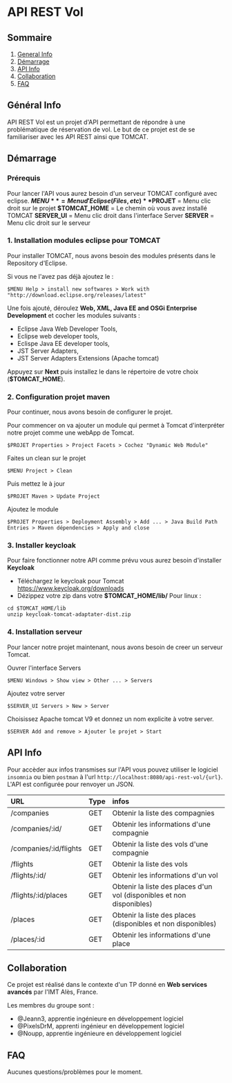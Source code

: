# API REST Vol

## Sommaire
1. [General Info](#général-info)
2. [Démarrage](#démarrage)
3. [API Info](#api-info)
4. [Collaboration](#collaboration)
5. [FAQ](#faq)

## Général Info

API REST Vol est un projet d'API permettant de répondre à une problématique de réservation de vol. Le but de ce projet est de se familiariser avec  les API REST ainsi que TOMCAT.

## Démarrage
### Prérequis

Pour lancer l'API vous aurez besoin d'un serveur TOMCAT configuré avec eclipse.
**$MENU** = Menu d'Eclipse (Files, etc)
**$PROJET** = Menu clic droit sur le projet
**$TOMCAT_HOME** = Le chemin où vous avez installé TOMCAT
**SERVER_UI** = Menu clic droit dans l'interface Server
**SERVER** = Menu clic droit sur le serveur

### 1. Installation modules eclipse pour TOMCAT

Pour installer TOMCAT, nous avons besoin des modules présents dans le Repository d'Eclipse.

Si vous ne l'avez pas déjà ajoutez le :

``` 
$MENU Help > install new softwares > Work with "http://download.eclipse.org/releases/latest" 
```

Une fois ajouté, déroulez **Web, XML, Java EE and OSGi Enterprise Development** et cocher les modules suivants : 
* Eclipse Java Web Developer Tools, 
* Eclipse web developer tools, 
* Eclispe Java EE developer tools, 
* JST Server Adapters, 
* JST Server Adapters Extensions (Apache tomcat)

Appuyez sur **Next** puis installez le dans le répertoire de votre choix (**$TOMCAT_HOME**).


### 2. Configuration projet maven

Pour continuer, nous avons besoin de configurer le projet.

Pour commencer on va ajouter un module qui permet à Tomcat d'interpréter notre projet comme une webApp de Tomcat.
```
$PROJET Properties > Project Facets > Cochez "Dynamic Web Module"
```
Faites un clean sur le projet
```
$MENU Project > Clean
```
Puis mettez le à jour
```
$PROJET Maven > Update Project
```
Ajoutez le module
```
$PROJET Properties > Deployment Assembly > Add ... > Java Build Path Entries > Maven dépendencies > Apply and close
```

### 3. Installer keycloak 

Pour faire fonctionner notre API comme prévu vous aurez besoin d'installer **Keycloak**
* Téléchargez le keycloak pour Tomcat https://www.keycloak.org/downloads
* Dézippez votre zip dans votre **$TOMCAT_HOME/lib/**
Pour linux :
```
cd $TOMCAT_HOME/lib
unzip keycloak-tomcat-adaptater-dist.zip
```

### 4. Installation serveur

Pour lancer notre projet maintenant, nous avons besoin de creer un serveur Tomcat.

Ouvrer l'interface Servers
```
$MENU Windows > Show view > Other ... > Servers
```
Ajoutez votre server
```
$SERVER_UI Servers > New > Server 
```
Choisissez Apache tomcat V9 et donnez un nom explicite à votre server.
```
$SERVER Add and remove > Ajouter le projet > Start
```

## API Info

Pour accèder aux infos transmises sur l'API vous pouvez utiliser le logiciel `insomnia` ou bien `postman` à l'url `http://localhost:8080/api-rest-vol/{url}`. L'API est configurée pour renvoyer un JSON.

| URL  | Type          | infos |
| :--------------- |:---------------| :-----|
| /companies  | GET        |   Obtenir la liste des compagnies |
| /companies/:id/  | GET             |   Obtenir les informations d'une compagnie |
| /companies/:id/flights  | GET             |   Obtenir la liste des vols d'une compagnie |
| /flights  | GET             |   Obtenir la liste des vols |
| /flights/:id/  | GET             |   Obtenir les informations d'un vol |
| /flights/:id/places  | GET             |   Obtenir la liste des places d'un vol (disponibles et non disponibles) |
| /places    | GET          |    Obtenir la liste des places (disponibles et non disponibles) |
| /places/:id     | GET          |    Obtenir les informations d'une place |

## Collaboration

Ce projet est réalisé dans le contexte d'un TP donné en **Web services avancés** par l'IMT Alès, France.

Les membres du groupe sont :
* @Jeann3, apprentie ingénieure en développement logiciel
* @PixelsDrM, apprenti ingénieur en développement logiciel
* @Noupp, apprentie ingénieure en développement logiciel

## FAQ
Aucunes questions/problèmes pour le moment.
